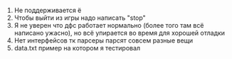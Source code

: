 1) Не поддерживается ё
2) Чтобы выйти из игры надо написать "stop"
3) Я не уверен что дфс работает нормально (более того там всё написано ужасно), но всё упирается во время для хорошей отладки
4) Нет интерфейсов тк парсеры парсят совсем разные вещи
5) data.txt пример на котором я тестировал

